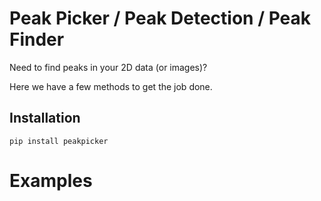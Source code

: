 # Peak Picker / Peak Detection / Peak Finder

Need to find peaks in your 2D data (or images)? 

Here we have a few methods to get the job done.

## Installation

`pip install peakpicker`


# Examples
